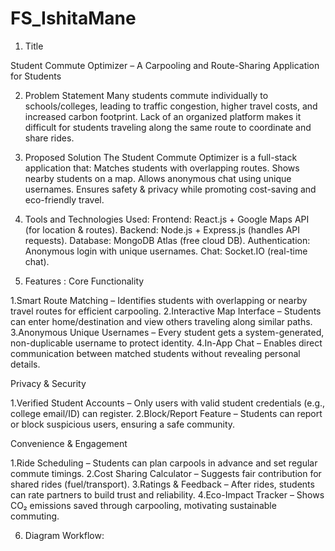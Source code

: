 # FS_IshitaMane
1. Title

Student Commute Optimizer – A Carpooling and Route-Sharing Application for Students

2. Problem Statement
Many students commute individually to schools/colleges, leading to traffic congestion, higher travel costs, and increased carbon footprint.
Lack of an organized platform makes it difficult for students traveling along the same route to coordinate and share rides.

3. Proposed Solution
The Student Commute Optimizer is a full-stack application that:
Matches students with overlapping routes.
Shows nearby students on a map.
Allows anonymous chat using unique usernames.
Ensures safety & privacy while promoting cost-saving and eco-friendly travel.

4.  Tools and Technologies Used:
Frontend: React.js + Google Maps API (for location & routes).
Backend: Node.js + Express.js (handles API requests).
Database: MongoDB Atlas (free cloud DB).
Authentication: Anonymous login with unique usernames.
Chat: Socket.IO (real-time chat).

5. Features :
  Core Functionality

1.Smart Route Matching – Identifies students with overlapping or nearby travel routes for efficient carpooling.
2.Interactive Map Interface – Students can enter home/destination and view others traveling along similar paths.
3.Anonymous Unique Usernames – Every student gets a system-generated, non-duplicable username to protect identity.
4.In-App Chat – Enables direct communication between matched students without revealing personal details.

  Privacy & Security

1.Verified Student Accounts – Only users with valid student credentials (e.g., college email/ID) can register.
2.Block/Report Feature – Students can report or block suspicious users, ensuring a safe community.

 Convenience & Engagement

1.Ride Scheduling – Students can plan carpools in advance and set regular commute timings.
2.Cost Sharing Calculator – Suggests fair contribution for shared rides (fuel/transport).
3.Ratings & Feedback – After rides, students can rate partners to build trust and reliability.
4.Eco-Impact Tracker – Shows CO₂ emissions saved through carpooling, motivating sustainable commuting. 

6. Diagram Workflow:
   
